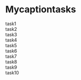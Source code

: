 # Mycaptiontasks
task1<br>
task2<br>
task3<br>
task4<br>
task5<br>
task6<br>
task7<br>
task8<br>
task9<br>
task10<br>
